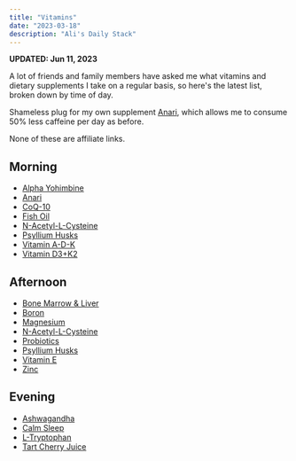 ```yaml
---
title: "Vitamins"
date: "2023-03-18"
description: "Ali's Daily Stack"
---
```


**UPDATED: Jun 11, 2023**

A lot of friends and family members have asked me what vitamins and dietary supplements I take on a regular basis, so here's the latest list, broken down by time of day.

Shameless plug for my own supplement [Anari](https://anari.io), which allows me to consume 50% less caffeine per day as before.

None of these are affiliate links.



## Morning

- [Alpha Yohimbine](https://www.amazon.com/gp/product/B09MML3Y2H/ref=ppx_yo_dt_b_search_asin_title?ie=UTF8&psc=1)
- [Anari](https://anari.io)
- [CoQ-10](https://www.amazon.com/gp/product/B0014BDZ88/ref=ppx_yo_dt_b_search_asin_title?ie=UTF8&psc=1)
- [Fish Oil](https://www.amazon.com/gp/product/B01BTBZWBU/ref=ppx_yo_dt_b_search_asin_title?ie=UTF8&psc=1)
- [N-Acetyl-L-Cysteine](https://www.amazon.com/dp/B008ML8D4O?psc=1&ref=ppx_yo2ov_dt_b_product_details)
- [Psyllium Husks](https://www.vitaminshoppe.com/p/psyllium-husk-acidophilus-100-capsules/vs-1132)
- [Vitamin A-D-K](https://shop.bulletproof.com/products/vitamins-a-d-k-30-count)
- [Vitamin D3+K2](https://www.amazon.com/gp/product/B07255MPRN/ref=ppx_yo_dt_b_search_asin_title?ie=UTF8&psc=1)

## Afternoon
- [Bone Marrow & Liver](https://shop.heartandsoil.co/products/bone-marrow-liver)
- [Boron](https://www.amazon.com/gp/product/B07X27P7V4/ref=ppx_yo_dt_b_search_asin_title?ie=UTF8&psc=1)
- [Magnesium](https://www.amazon.com/gp/product/B09QNCMLT4/ref=ppx_yo_dt_b_search_asin_title?ie=UTF8&psc=1)
- [N-Acetyl-L-Cysteine](https://www.amazon.com/dp/B008ML8D4O?psc=1&ref=ppx_yo2ov_dt_b_product_details)
- [Probiotics](https://seed.com/)
- [Psyllium Husks](https://www.vitaminshoppe.com/p/psyllium-husk-acidophilus-100-capsules/vs-1132)
- [Vitamin E](https://www.amazon.com/dp/B002HZ9BJW?ref=ppx_yo2ov_dt_b_product_details&th=1)
- [Zinc](https://www.amazon.com/gp/product/B0918RXWRY/ref=ppx_yo_dt_b_search_asin_title?ie=UTF8&psc=1)

## Evening
- [Ashwagandha](https://www.amazon.com/gp/product/B07G7XZT5K/ref=ppx_yo_dt_b_search_asin_title?ie=UTF8&psc=1)
- [Calm Sleep](https://www.amazon.com/dp/B09345846G?ref=ppx_yo2ov_dt_b_product_details&th=1)
- [L-Tryptophan](https://www.vitaminshoppe.com/p/l-tryptophan-500-mg-60-veggie-caps/vs-2537)
- [Tart Cherry Juice](https://www.pureformulas.com/organic-tart-cherry-ultra-5x-100-juice-concentrate-16-fl-oz-473-ml-by-dynamic-health.html)
